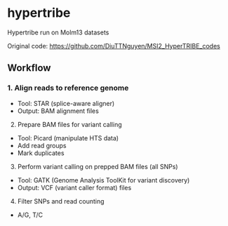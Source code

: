 # hypertribe
Hypertribe run on Molm13 datasets

Original code: https://github.com/DiuTTNguyen/MSI2_HyperTRIBE_codes

## Workflow
### 1. Align reads to reference genome
+ Tool: STAR (splice-aware aligner)
+ Output: BAM alignment files
2. Prepare BAM files for variant calling
+ Tool: Picard (manipulate HTS data)
+ Add read groups
+ Mark duplicates
3. Perform variant calling on prepped BAM files (all SNPs)
+ Tool: GATK (Genome Analysis ToolKit for variant discovery)
+ Output: VCF (variant caller format) files
4. Filter SNPs and read counting
+ A/G, T/C
